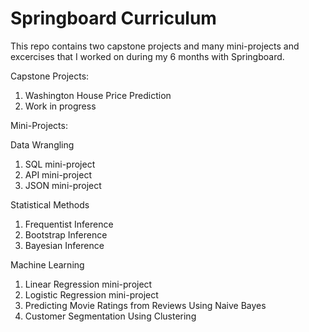 # Springboard Curriculum

This repo contains two capstone projects and many mini-projects and excercises that I worked on during my 6 months with Springboard.

Capstone Projects:
1. Washington House Price Prediction
2. Work in progress

Mini-Projects:

Data Wrangling
1. SQL mini-project
2. API mini-project
3. JSON mini-project

Statistical Methods
1. Frequentist Inference
2. Bootstrap Inference
3. Bayesian Inference

Machine Learning
1. Linear Regression mini-project
2. Logistic Regression mini-project
3. Predicting Movie Ratings from Reviews Using Naive Bayes
4. Customer Segmentation Using Clustering

